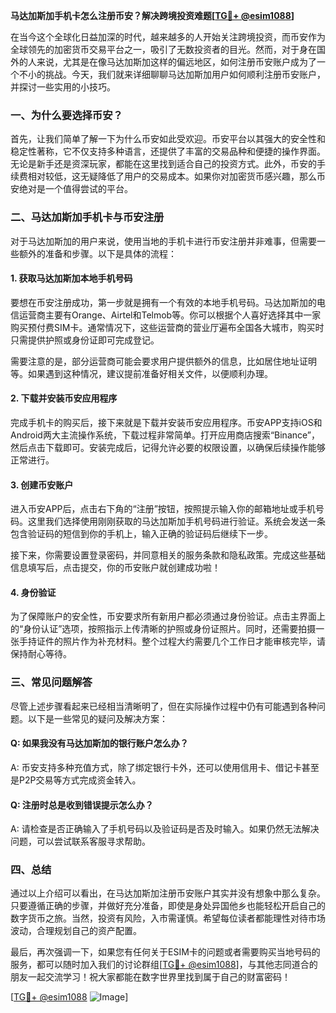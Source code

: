 **马达加斯加手机卡怎么注册币安？解决跨境投资难题[[TG💪+ @esim1088](https://t.me/s/esim1088)]**

在当今这个全球化日益加深的时代，越来越多的人开始关注跨境投资，而币安作为全球领先的加密货币交易平台之一，吸引了无数投资者的目光。然而，对于身在国外的人来说，尤其是在像马达加斯加这样的偏远地区，如何注册币安账户成为了一个不小的挑战。今天，我们就来详细聊聊马达加斯加用户如何顺利注册币安账户，并探讨一些实用的小技巧。

### 一、为什么要选择币安？

首先，让我们简单了解一下为什么币安如此受欢迎。币安平台以其强大的安全性和稳定性著称，它不仅支持多种语言，还提供了丰富的交易品种和便捷的操作界面。无论是新手还是资深玩家，都能在这里找到适合自己的投资方式。此外，币安的手续费相对较低，这无疑降低了用户的交易成本。如果你对加密货币感兴趣，那么币安绝对是一个值得尝试的平台。

### 二、马达加斯加手机卡与币安注册

对于马达加斯加的用户来说，使用当地的手机卡进行币安注册并非难事，但需要一些额外的准备和步骤。以下是具体的流程：

#### 1. 获取马达加斯加本地手机号码

要想在币安注册成功，第一步就是拥有一个有效的本地手机号码。马达加斯加的电信运营商主要有Orange、Airtel和Telmob等。你可以根据个人喜好选择其中一家购买预付费SIM卡。通常情况下，这些运营商的营业厅遍布全国各大城市，购买时只需提供护照或身份证即可完成登记。

需要注意的是，部分运营商可能会要求用户提供额外的信息，比如居住地址证明等。如果遇到这种情况，建议提前准备好相关文件，以便顺利办理。

#### 2. 下载并安装币安应用程序

完成手机卡的购买后，接下来就是下载并安装币安应用程序。币安APP支持iOS和Android两大主流操作系统，下载过程非常简单。打开应用商店搜索“Binance”，然后点击下载即可。安装完成后，记得允许必要的权限设置，以确保后续操作能够正常进行。

#### 3. 创建币安账户

进入币安APP后，点击右下角的“注册”按钮，按照提示输入你的邮箱地址或手机号码。这里我们选择使用刚刚获取的马达加斯加手机号码进行验证。系统会发送一条包含验证码的短信到你的手机上，输入正确的验证码后继续下一步。

接下来，你需要设置登录密码，并同意相关的服务条款和隐私政策。完成这些基础信息填写后，点击提交，你的币安账户就创建成功啦！

#### 4. 身份验证

为了保障账户的安全性，币安要求所有新用户都必须通过身份验证。点击主界面上的“身份认证”选项，按照指示上传清晰的护照或身份证照片。同时，还需要拍摄一张手持证件的照片作为补充材料。整个过程大约需要几个工作日才能审核完毕，请保持耐心等待。

### 三、常见问题解答

尽管上述步骤看起来已经相当清晰明了，但在实际操作过程中仍有可能遇到各种问题。以下是一些常见的疑问及解决方案：

#### Q: 如果我没有马达加斯加的银行账户怎么办？
A: 币安支持多种充值方式，除了绑定银行卡外，还可以使用信用卡、借记卡甚至是P2P交易等方式完成资金转入。

#### Q: 注册时总是收到错误提示怎么办？
A: 请检查是否正确输入了手机号码以及验证码是否及时输入。如果仍然无法解决问题，可以尝试联系客服寻求帮助。

### 四、总结

通过以上介绍可以看出，在马达加斯加注册币安账户其实并没有想象中那么复杂。只要遵循正确的步骤，并做好充分准备，即使是身处异国他乡也能轻松开启自己的数字货币之旅。当然，投资有风险，入市需谨慎。希望每位读者都能理性对待市场波动，合理规划自己的资产配置。

最后，再次强调一下，如果您有任何关于ESIM卡的问题或者需要购买当地号码的服务，都可以随时加入我们的讨论群组[[TG💪+ @esim1088](https://t.me/s/esim1088)]，与其他志同道合的朋友一起交流学习！祝大家都能在数字世界里找到属于自己的财富密码！

[[TG💪+ @esim1088](https://t.me/s/esim1088) ![Image](https://i.postimg.cc/4NQfJmqS/Snipaste-2025-05-13-00-14-12.png)]